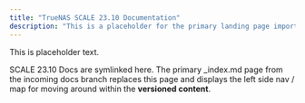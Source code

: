 ```yaml
---
title: "TrueNAS SCALE 23.10 Documentation"
description: "This is a placeholder for the primary landing page imported from symlinked docs branches."
---
```


This is placeholder text.

SCALE 23.10 Docs are symlinked here.
The primary _index.md page from the incoming docs branch replaces this page and displays the left side nav / map for moving around within the **versioned content**.
